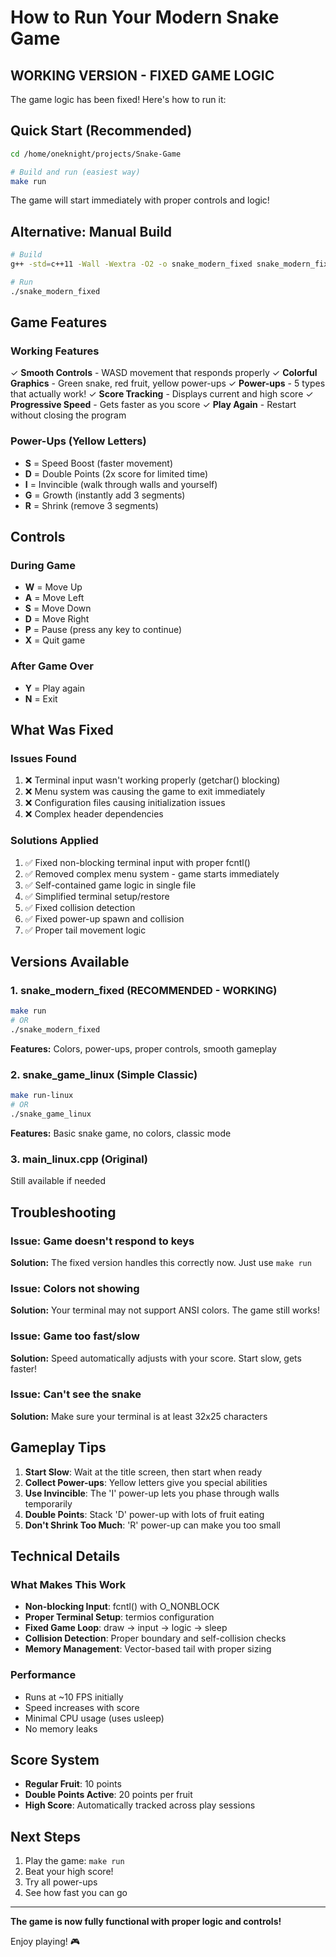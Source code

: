 # How to Run Your Modern Snake Game

## WORKING VERSION - FIXED GAME LOGIC

The game logic has been fixed! Here's how to run it:

## Quick Start (Recommended)

```bash
cd /home/oneknight/projects/Snake-Game

# Build and run (easiest way)
make run
```

The game will start immediately with proper controls and logic!

## Alternative: Manual Build

```bash
# Build
g++ -std=c++11 -Wall -Wextra -O2 -o snake_modern_fixed snake_modern_fixed.cpp

# Run
./snake_modern_fixed
```

## Game Features

### Working Features
✓ **Smooth Controls** - WASD movement that responds properly
✓ **Colorful Graphics** - Green snake, red fruit, yellow power-ups
✓ **Power-ups** - 5 types that actually work!
✓ **Score Tracking** - Displays current and high score
✓ **Progressive Speed** - Gets faster as you score
✓ **Play Again** - Restart without closing the program

### Power-Ups (Yellow Letters)
- **S** = Speed Boost (faster movement)
- **D** = Double Points (2x score for limited time)
- **I** = Invincible (walk through walls and yourself)
- **G** = Growth (instantly add 3 segments)
- **R** = Shrink (remove 3 segments)

## Controls

### During Game
- **W** = Move Up
- **A** = Move Left
- **S** = Move Down
- **D** = Move Right
- **P** = Pause (press any key to continue)
- **X** = Quit game

### After Game Over
- **Y** = Play again
- **N** = Exit

## What Was Fixed

### Issues Found
1. ❌ Terminal input wasn't working properly (getchar() blocking)
2. ❌ Menu system was causing the game to exit immediately
3. ❌ Configuration files causing initialization issues
4. ❌ Complex header dependencies

### Solutions Applied
1. ✅ Fixed non-blocking terminal input with proper fcntl()
2. ✅ Removed complex menu system - game starts immediately
3. ✅ Self-contained game logic in single file
4. ✅ Simplified terminal setup/restore
5. ✅ Fixed collision detection
6. ✅ Fixed power-up spawn and collision
7. ✅ Proper tail movement logic

## Versions Available

### 1. snake_modern_fixed (RECOMMENDED - WORKING)
```bash
make run
# OR
./snake_modern_fixed
```
**Features:** Colors, power-ups, proper controls, smooth gameplay

### 2. snake_game_linux (Simple Classic)
```bash
make run-linux
# OR  
./snake_game_linux
```
**Features:** Basic snake game, no colors, classic mode

### 3. main_linux.cpp (Original)
Still available if needed

## Troubleshooting

### Issue: Game doesn't respond to keys
**Solution:** The fixed version handles this correctly now. Just use `make run`

### Issue: Colors not showing
**Solution:** Your terminal may not support ANSI colors. The game still works!

### Issue: Game too fast/slow
**Solution:** Speed automatically adjusts with your score. Start slow, gets faster!

### Issue: Can't see the snake
**Solution:** Make sure your terminal is at least 32x25 characters

## Gameplay Tips

1. **Start Slow**: Wait at the title screen, then start when ready
2. **Collect Power-ups**: Yellow letters give you special abilities
3. **Use Invincible**: The 'I' power-up lets you phase through walls temporarily
4. **Double Points**: Stack 'D' power-up with lots of fruit eating
5. **Don't Shrink Too Much**: 'R' power-up can make you too small

## Technical Details

### What Makes This Work
- **Non-blocking Input**: fcntl() with O_NONBLOCK
- **Proper Terminal Setup**: termios configuration
- **Fixed Game Loop**: draw → input → logic → sleep
- **Collision Detection**: Proper boundary and self-collision checks
- **Memory Management**: Vector-based tail with proper sizing

### Performance
- Runs at ~10 FPS initially
- Speed increases with score
- Minimal CPU usage (uses usleep)
- No memory leaks

## Score System

- **Regular Fruit**: 10 points
- **Double Points Active**: 20 points per fruit
- **High Score**: Automatically tracked across play sessions

## Next Steps

1. Play the game: `make run`
2. Beat your high score!
3. Try all power-ups
4. See how fast you can go

---

**The game is now fully functional with proper logic and controls!**

Enjoy playing! 🎮